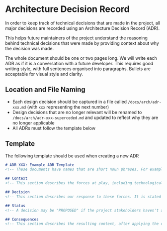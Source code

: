 # Architecture Decision Record

In order to keep track of technical decisions that are made in the project, all major decisions are recorded using an Architecture Decision Record (ADR).

This helps future maintainers of the project understand the reasoning behind technical decisions that were made by providing context about why the decision was made.

The whole document should be one or two pages long. We will write each ADR as if it is a conversation with a future developer. This requires good writing style, with full sentences organised into paragraphs. Bullets are acceptable for visual style and clarity.

## Location and File Naming

- Each design decision should be captured in a file called `/docs/arch/adr-xxx.md` (with `xxx` representing the next number)
- Design decisions that are no longer relevant will be renamed to `/docs/arch/adr-xxx-superceded.md` and updated to reflect why they are no longer applicable
- All ADRs must follow the template below

## Template

The following template should be used when creating a new ADR

```markdown
# ADR XXX: Example ADR Template
<!-- These documents have names that are short noun phrases. For example, "ADR 001: Deployment on Ruby on Rails 3.0.10" or "ADR 009: LDAP for Multitenant Integration" -->

## Context
<!-- This section describes the forces at play, including technological, political, social, and project local. These forces are probably in tension, and should be called out as such. The language in this section is value-neutral. It is simply describing facts. -->

## Decision
<!-- This section describes our response to these forces. It is stated in full sentences, with active voice and listed as bullet points for clarity. For example " - We will use conventional commits for all commit messages" -->

## Status
<!-- A decision may be "PROPOSED" if the project stakeholders haven't agreed with it yet, or "ACCEPTED" once it is agreed. If a later ADR changes or reverses a decision, it may be marked as "DEPRECATED" or "SUPERSEDED" with a reference to its replacement. -->

## Consequences
<!-- This section describes the resulting context, after applying the decision. All consequences should be listed here, not just the "positive" ones. A particular decision may have positive, negative, and neutral consequences, but all of them affect the team and project in the future. -->
```

